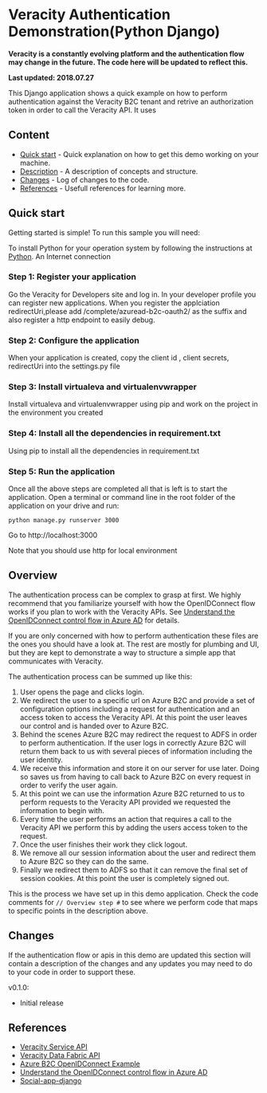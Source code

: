 # Veracity Authentication Demonstration(Python Django)

**Veracity is a constantly evolving platform and the authentication flow may change in the future. The code here will be updated to reflect this.**

**Last updated: 2018.07.27**

This Django application shows a quick example on how to perform authentication against the Veracity B2C tenant and retrive an authorization token in order to call the Veracity API. It uses 

## Content

- [Quick start](#quick-start) - Quick explanation on how to get this demo working on your machine.
- [Description](#description) - A description of concepts and structure.
- [Changes](#changes) - Log of changes to the code.
- [References](#references) - Usefull references for learning more.

## Quick start

Getting started is simple! To run this sample you will need:

To install Python for your operation system by following the instructions at [Python](https://www.python.org/).
An Internet connection

### Step 1: Register your application

Go the Veracity for Developers site and log in. In your developer profile you can register new applications. When you register the applciation redirectUri,please add /complete/azuread-b2c-oauth2/ as the suffix and also register a http endpoint to easily debug.


### Step 2: Configure the application

When your application is created, copy the client id , client secrets, redirectUri into the settings.py file

### Step 3: Install virtualeva and virtualenvwrapper

Install virtualeva and virtualenvwrapper using pip and work on the project in the environment you created

### Step 4: Install all the dependencies in requirement.txt

Using pip to install all the dependencies in requirement.txt


### Step 5: Run the application

Once all the above steps are completed all that is left is to start the application. Open a terminal or command line in the root folder of the application on your drive and run:

```
python manage.py runserver 3000
```

Go to http://localhost:3000

Note that you should use http for local environment

## Overview

The authentication process can be complex to grasp at first. We highly recommend that you familiarize yourself with how the OpenIDConnect flow works if you plan to work with the Veracity APIs. See [Understand the OpenIDConnect control flow in Azure AD](https://docs.microsoft.com/en-us/azure/active-directory/develop/active-directory-protocols-openid-connect-code) for details.

If you are only concerned with how to perform authentication these files are the ones you should have a look at. The rest are mostly for plumbing and UI, but they are kept to demonstrate a way to structure a simple app that communicates with Veracity.

The authentication process can be summed up like this:

1. User opens the page and clicks login.
2. We redirect the user to a specific url on Azure B2C and provide a set of configuration options including a request for authentication and an access token to access the Veracity API. At this point the user leaves our control and is handed over to Azure B2C.
3. Behind the scenes Azure B2C may redirect the request to ADFS in order to perform authentication. If the user logs in correctly Azure B2C will return them back to us with several pieces of information including the user identity.
4. We receive this information and store it on our server for use later. Doing so saves us from having to call back to Azure B2C on every request in order to verify the user again.
5. At this point we can use the information Azure B2C returned to us to perform requests to the Veracity API provided we requested the information to begin with.
6. Every time the user performs an action that requires a call to the Veracity API we perform this by adding the users access token to the request.
7. Once the user finishes their work they click logout.
8. We remove all our session information about the user and redirect them to Azure B2C so they can do the same.
9. Finally we redirect them to ADFS so that it can remove the final set of session cookies. At this point the user is completely signed out.

This is the process we have set up in this demo application. Check the code comments for `// Overview step #` to see where we perform code that maps to specific points in the description above.

## Changes

If the authentication flow or apis in this demo are updated this section will contain a description of the changes and any updates you may need to do to your code in order to support these.

v0.1.0:

- Initial release

## References

- [Veracity Service API](https://developer.veracity.com/doc/service-api)
- [Veracity Data Fabric API](https://developer.veracity.com/doc/data-fabric-api)
- [Azure B2C OpenIDConnect Example](https://github.com/Azure-Samples/active-directory-b2c-dotnetcore-webapp)
- [Understand the OpenIDConnect control flow in Azure AD](https://docs.microsoft.com/en-us/azure/active-directory/develop/active-directory-protocols-openid-connect-code)
- [Social-app-django](https://github.com/python-social-auth/social-app-django)
